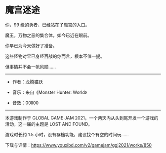 
# 魔宫迷途

你，99 级的勇者，已经站在了魔宫的入口。

魔王，万物之恶的集合体，如今已近在眼前。

你早已为今天做好了准备。

这些怪物对早已身经百战的你而言，根本不值一提。

但事情并不会一帆风顺……

---


* 作者：龙腾猫跃

* 音乐：来自《Monster Hunter: World》

* 音效：00ll00

---

本游戏制作于 GLOBAL GAME JAM 2021，一个两天内从头到尾开发一个游戏的活动，这一届的主题是 LOST AND FOUND。

游戏时长约 1.5 小时，没有存档功能，建议找个有空的时间玩……

下载与详情：https://www.youxibd.com/v2/gamejam/ggj2021/works/850

